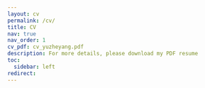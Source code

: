 ```yaml
---
layout: cv
permalink: /cv/
title: CV
nav: true
nav_order: 1
cv_pdf: cv_yuzheyang.pdf
description: For more details, please download my PDF resume
toc:
  sidebar: left
redirect:
---
```


<!-- This is a description of the page. You can modify it in '_pages/cv.md'. You can also change or remove the top pdf download button. -->
